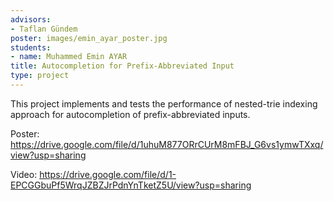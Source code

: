 ```yaml
---
advisors:
- Taflan Gündem
poster: images/emin_ayar_poster.jpg
students:
- name: Muhammed Emin AYAR
title: Autocompletion for Prefix-Abbreviated Input
type: project
---
```


This project implements and tests the performance of nested-trie indexing approach for autocompletion of prefix-abbreviated inputs.


Poster: <https://drive.google.com/file/d/1uhuM877ORrCUrM8mFBJ_G6vs1ymwTXxq/view?usp=sharing>


Video: <https://drive.google.com/file/d/1-EPCGGbuPf5WrqJZBZJrPdnYnTketZ5U/view?usp=sharing>